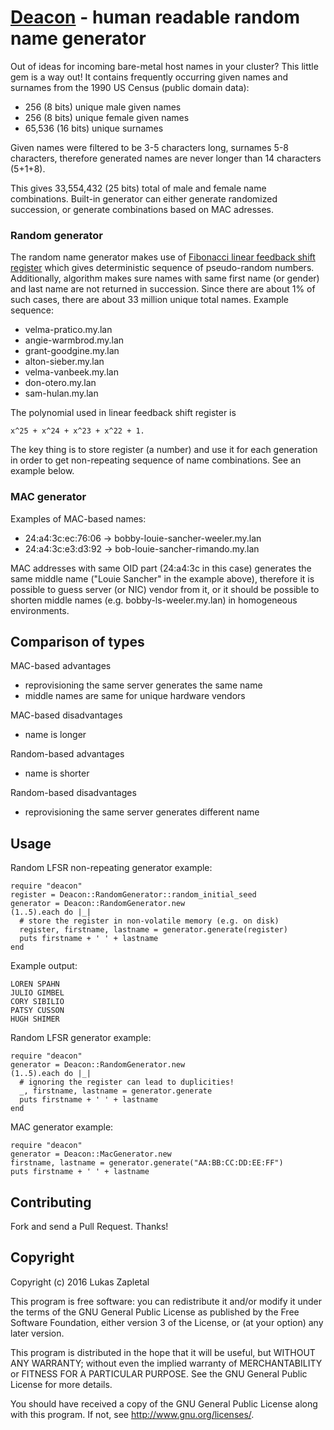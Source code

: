 # [Deacon](https://rubygems.org/gems/deacon) - human readable random name generator

Out of ideas for incoming bare-metal host names in your cluster? This little
gem is a way out! It contains frequently occurring given names and surnames
from the 1990 US Census (public domain data):

* 256 (8 bits) unique male given names
* 256 (8 bits) unique female given names
* 65,536 (16 bits) unique surnames

Given names were filtered to be 3-5 characters long, surnames 5-8 characters,
therefore generated names are never longer than 14 characters (5+1+8).

This gives 33,554,432 (25 bits) total of male and female name combinations.
Built-in generator can either generate randomized succession, or generate
combinations based on MAC adresses.

### Random generator

The random name generator makes use of [Fibonacci linear feedback shift
register](https://en.wikipedia.org/wiki/Linear_feedback_shift_register) which
gives deterministic sequence of pseudo-random numbers. Additionally, algorithm
makes sure names with same first name (or gender) and last name are not
returned in succession. Since there are about 1% of such cases, there are
about 33 million unique total names. Example sequence:

* velma-pratico.my.lan
* angie-warmbrod.my.lan
* grant-goodgine.my.lan
* alton-sieber.my.lan
* velma-vanbeek.my.lan
* don-otero.my.lan
* sam-hulan.my.lan

The polynomial used in linear feedback shift register is

	x^25 + x^24 + x^23 + x^22 + 1.

The key thing is to store register (a number) and use it for each generation
in order to get non-repeating sequence of name combinations. See an example
below.

### MAC generator

Examples of MAC-based names:

* 24:a4:3c:ec:76:06 -> bobby-louie-sancher-weeler.my.lan
* 24:a4:3c:e3:d3:92 -> bob-louie-sancher-rimando.my.lan

MAC addresses with same OID part (24:a4:3c in this case) generates the same
middle name ("Louie Sancher" in the example above), therefore it is possible to
guess server (or NIC) vendor from it, or it should be possible to shorten
middle names (e.g. bobby-ls-weeler.my.lan) in homogeneous environments.

## Comparison of types

MAC-based advantages

* reprovisioning the same server generates the same name
* middle names are same for unique hardware vendors

MAC-based disadvantages

* name is longer

Random-based advantages

* name is shorter

Random-based disadvantages

* reprovisioning the same server generates different name

## Usage

Random LFSR non-repeating generator example:

	require "deacon"
	register = Deacon::RandomGenerator::random_initial_seed
	generator = Deacon::RandomGenerator.new
	(1..5).each do |_|
	  # store the register in non-volatile memory (e.g. on disk)
	  register, firstname, lastname = generator.generate(register)
	  puts firstname + ' ' + lastname
	end

Example output:

	LOREN SPAHN
	JULIO GIMBEL
	CORY SIBILIO
	PATSY CUSSON
	HUGH SHIMER

Random LFSR generator example:

	require "deacon"
	generator = Deacon::RandomGenerator.new
	(1..5).each do |_|
	  # ignoring the register can lead to duplicities!
	  _, firstname, lastname = generator.generate
	  puts firstname + ' ' + lastname
	end

MAC generator example:

	require "deacon"
	generator = Deacon::MacGenerator.new
	firstname, lastname = generator.generate("AA:BB:CC:DD:EE:FF")
	puts firstname + ' ' + lastname

## Contributing

Fork and send a Pull Request. Thanks!

## Copyright

Copyright (c) 2016 Lukas Zapletal

This program is free software: you can redistribute it and/or modify
it under the terms of the GNU General Public License as published by
the Free Software Foundation, either version 3 of the License, or
(at your option) any later version.

This program is distributed in the hope that it will be useful,
but WITHOUT ANY WARRANTY; without even the implied warranty of
MERCHANTABILITY or FITNESS FOR A PARTICULAR PURPOSE.  See the
GNU General Public License for more details.

You should have received a copy of the GNU General Public License
along with this program.  If not, see <http://www.gnu.org/licenses/>.

